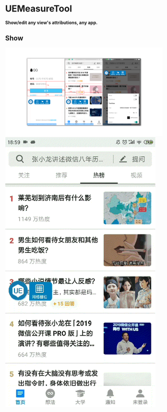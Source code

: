# UEMeasureTool
**Show/edit any view's attributions, any app.**

## Show
![zhihu](pic/1.png)
![qq](pic/2.gif)
